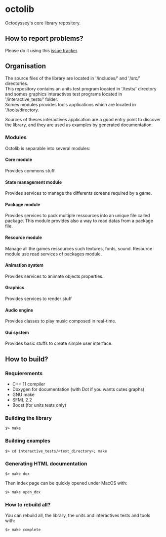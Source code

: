 # octolib
Octodyssey's core library repository.

## How to report problems?
Please do it using this [issue tracker](https://github.com/IohannRabeson/octolib/issues).

## Organisation
The source files of the library are located in '<root>/includes/' and '<root>/src/' directories.  
This repository contains an units test program located in '<root>/tests/' directory
and somes graphics interactives test programs located in '<root>/interactive_tests/' folder.  
Somes modules provides tools applications which are located in '<root>/tools/directory.
  
Sources of theses interactives application are a good entry point to discover the library,
and they are used as examples by generated documentation.

### Modules

Octolib is separable into several modules:  
#### Core module  
Provides commons stuff.

#### State management module  
Provides services to manage the differents screens required by a game.

#### Package module  
Provides services to pack multiple ressources into an unique file called
package. This module provides also a way to read datas from a package file.

#### Resource module  
Manage all the games ressources such textures, fonts, sound. 
Resource module use read services of packages module.

#### Animation system  
Provides services to animate objects properties.

#### Graphics
Provides services to render stuff

#### Audio engine
Provides classes to play music composed in real-time.

#### Gui system  
Provides basic stuffs to create simple user interface.

## How to build?
### Requierements
 - C++ 11 compiler
 - Doxygen for documentation (with Dot if you wants cutes graphs)
 - GNU make
 - SFML 2.2
 - Boost (for units tests only)

### Building the library
    $> make

### Building examples
	$> cd interactive_tests/<test_directory>; make

### Generating HTML documentation
    $> make dox

Then index page can be quickly opened under MacOS with:

	$> make open_dox

### How to rebuild all?
You can rebuild all, the library, the units and interactives tests and tools with:

	$> make complete
